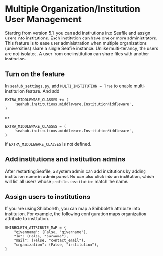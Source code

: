 # Multiple Organization/Institution User Management

Starting from version 5.1, you can add institutions into Seafile and assign users into institutions. Each institution can have one or more administrators. This feature is to ease user administration when multiple organizations (universities) share a single Seafile instance. Unlike multi-tenancy, the users are not-isolated. A user from one institution can share files with another institution.

## Turn on the feature

In `seahub_settings.py`, add `MULTI_INSTITUTION = True` to enable multi-institution feature. And add

```
EXTRA_MIDDLEWARE_CLASSES += (
    'seahub.institutions.middleware.InstitutionMiddleware',
)
```

or

```
EXTRA_MIDDLEWARE_CLASSES = (
    'seahub.institutions.middleware.InstitutionMiddleware',
)
```

if `EXTRA_MIDDLEWARE_CLASSES` is not defined.

## Add institutions and institution admins

After restarting Seafile, a system admin can add institutions by adding institution name in admin panel. He can also click into an institution, which will list all users whose `profile.institution` match the name.

## Assign users to institutions

If you are using Shibboleth, you can map a Shibboleth attribute into institution. For example, the following configuration maps organization attribute to institution.

```
SHIBBOLETH_ATTRIBUTE_MAP = {
    "givenname": (False, "givenname"),
    "sn": (False, "surname"),
    "mail": (False, "contact_email"),
    "organization": (False, "institution"),
}
```
